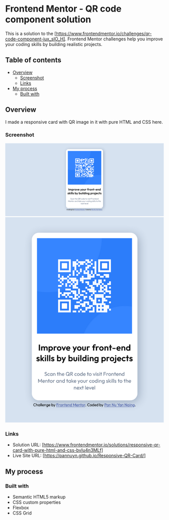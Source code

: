 # Frontend Mentor - QR code component solution

This is a solution to the [https://www.frontendmentor.io/challenges/qr-code-component-iux_sIO_H]. Frontend Mentor challenges help you improve your coding skills by building realistic projects. 

## Table of contents

- [Overview](#overview)
  - [Screenshot](#screenshot)
  - [Links](#links)
- [My process](#my-process)
  - [Built with](#built-with)

## Overview

I made a responsive card with QR image in it with pure HTML and CSS here.

### Screenshot

![desktop-view](./result-images/image.png)
![mobile-view](./result-images/image-1.png)

### Links

- Solution URL: [https://www.frontendmentor.io/solutions/responsive-qr-card-with-pure-html-and-css-bvIu4n3MLf]
- Live Site URL: [https://pannuyn.github.io/Responsive-QR-Card/]

## My process

### Built with

- Semantic HTML5 markup
- CSS custom properties
- Flexbox
- CSS Grid

